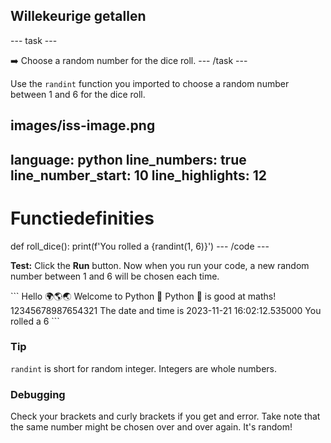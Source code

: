<h2 class="c-project-heading--task">Willekeurige getallen</h2>

\--- task ---

➡️ Choose a random number for the dice roll.
\--- /task ---

Use the `randint` function you imported to choose a random number between 1 and 6 for the dice roll.

## images/iss-image.png

language: python
line_numbers: true
line_number_start: 10
line_highlights: 12
--------------------------------------------------------

# Functiedefinities

def roll_dice():
print(f'You rolled a {randint(1, 6)}')
\--- /code ---

**Test:** Click the **Run** button.
Now when you run your code, a new random number between 1 and 6 will be chosen each time.

<div class="c-project-output">
```
Hello 🌍🌎🌏
Welcome to Python 🐍
Python 🐍 is good at maths!
12345678987654321
The date and time is 2023-11-21 16:02:12.535000
You rolled a 6
```
</div>

<div class="c-project-callout c-project-callout--tip">

### Tip

`randint` is short for random integer. Integers are whole numbers.

</div>

<div class="c-project-callout c-project-callout--debug">

### Debugging

Check your brackets and curly brackets if you get and error. Take note that the same number might be chosen over and over again. It's random!

</div>

